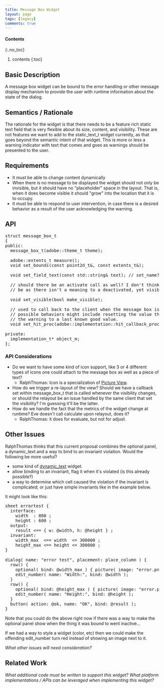 ```yaml
---
title: Message Box Widget
layout: page
tags: [legacy]
comments: true
---
```

#### Contents
{:.no_toc}
1. contents
{:toc}

## Basic Description

A message box widget can be bound to the error handling or other message display mechanism to provide the user with runtime information about the state of the dialog.

## Semantics / Rationale

The rationale for the widget is that there needs to be a feature rich static text field that is very flexible about its size, content, and visibility. These are not features we want to add to the static_text_t widget currently, as that goes beyond the semantic intent of that widget. This is more or less a warning indicator with text that comes and goes as warnings should be presented to the user.

## Requirements

* It must be able to change content dynamically
* When there is no message to be displayed the widget should not only be invisible, but it should have no "placeholder" space in the layout. That is, when it does become visible it should "grow" into the location that it is to occupy.
* It must be able to respond to user intervention, in case there is a desired behavior as a result of the user acknowledging the warning.

## API

<pre>
struct message_box_t
{
public:
  message_box_t(adobe::theme_t theme);

  adobe::extents_t measure();
  void set_bounds(const point2d_t&, const extents_t&);

  void set_field_text(const std::string& text); // set_name?

  // should there be an activate call as well? I don't think there should
  // be as there isn't a meaning to a deactivated, yet visible, message box

  void set_visible(bool make_visible);

  // used to call back to the client when the message box is clicked on
  // possible behaviors might include resetting the value that triggered
  // the warning to a last known good value.
  void set_hit_proc(adobe::implementation::hit_callback_proc_t proc);

private:
  implementation_t* object_m;
};
</pre>

### API Considerations

* Do we want to have some kind of icon support, like 3 or 4 different types of icons one could attach to the message box as well as a piece of text?
  * RalphThomas: Icon is a specialization of [Picture View](picture-view).
* How do we trigger a re-layout of the view? Should we have a callback set within message_box_t that is called whenever the visibility changes, or should the relayout be an issue handled by the same client that set the visibility? I'm guessing it'll be the latter.
* How do we handle the fact that the metrics of the widget change at runtime? Eve doesn't call calculate upon relayout, does it?
  * RalphThomas: it does for evaluate, but not for adjust.

## Other Issues

RalphThomas thinks that this current proposal combines the optional panel, a dynamic_text and a way to bind to an invariant violation. Would the following be more useful?

* some kind of [dynamic_text](https://web.archive.org/web/20100929073310/http://www.missioncode.org/#Widgets) widget.
* allow binding to an invariant, flag it when it's violated (is this already possible?)
* a way to determine which cell caused the violation if the invariant is complicated; or just have simple invariants like in the example below.

It might look like this:
<pre>
sheet errortest {
  interface:
    width  : 800 ;
    height : 600 ;
  output:
    result <== { w: @width, h: @height } ;
  invariant:
    width_max  <== width  <= 300000 ;
    height_max <== height <= 300000 ;
}

dialog( name: "error test", placement: place_column ) {
  row() {
    optional( bind: @width_max ) { picture( image: "error.png" ); }
    edit_number( name: "Width:", bind: @width );
  }
  row() {
    optional( bind: @height_max ) { picture( image: "error.png" ); }
    edit_number( name: "Height:", bind: @height );
  }
  button( action: @ok, name: "OK", bind: @result );
}
</pre>

Note that you could do the above right now if there was a way to make the optional panel show when the thing it was bound to went inactive...

If we had a way to style a widget (color, etc) then we could make the offending edit_number turn red instead of showing an image next to it.

_What other issues will need consideration?_

## Related Work

_What additional code must be written to support this widget? What platform implementations / APIs can be leveraged when implementing this widget?_
